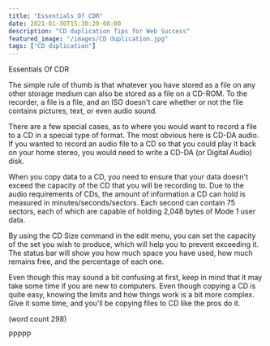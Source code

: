 ```yaml
---
title: "Essentials Of CDR"
date: 2021-01-30T15:30:20-08:00
description: "CD duplication Tips for Web Success"
featured_image: "/images/CD duplication.jpg"
tags: ["CD duplication"]
---
```


Essentials Of CDR

The simple rule of thumb is that whatever you have
stored as a file on any other storage medium can
also be stored as a file on a CD-ROM.  To the 
recorder, a file is a file, and an ISO doesn't
care whether or not the file contains pictures, text,
or even audio sound.  

There are a few special cases, as to where you 
would want to record a file to a CD in a special 
type of format.  The most obvious here is CD-DA
audio.  If you wanted to record an audio file to
a CD so that you could play it back on your home
stereo, you would need to write a CD-DA (or Digital
Audio) disk.

When you copy data to a CD, you need to ensure that
your data doesn't exceed the capacity of the CD
that you will be recording to.  Due to the audio
requirements of CDs, the amount of information a
CD can hold is measured in minutes/seconds/sectors.
Each second can contain 75 sectors, each of which
are capable of holding 2,048 bytes of Mode 1 user
data.  

By using the CD Size command in the edit menu, you
can set the capacity of the set you wish to 
produce, which will help you to prevent exceeding
it.  The status bar will show you how much space
you have used, how much remains free, and the
percentage of each one.

Even though this may sound a bit confusing at 
first, keep in mind that it may take some time if
you are new to computers.  Even though copying a
CD is quite easy, knowing the limits and how things
work is a bit more complex.  Give it some time,
and you'll be copying files to CD like the pros
do it.

(word count 298)

PPPPP
